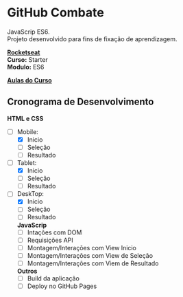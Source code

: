 # GitHub Combate

JavaScrip ES6.  
Projeto desenvolvido para fins de fixação de aprendizagem.  


**[Rocketseat](https://skylab.rocketseat.com.br/)**  
**Curso:** Starter  
**Modulo:** ES6  

**[Aulas do Curso](https://github.com/jnetto23/dev_study/tree/master/rocketseat/starter/javascript-es6)**  


## Cronograma de Desenvolvimento
**HTML e CSS**
- [ ] Mobile:
  - [x] Inicio
  - [ ] Seleção
  - [ ] Resultado
- [ ] Tablet:
  - [x] Inicio
  - [ ] Seleção
  - [ ] Resultado
- [ ] DeskTop:
  - [x] Inicio
  - [ ] Seleção
  - [ ] Resultado

  **JavaScrip**
  - [ ] Intações com DOM
  - [ ] Requisições API
  - [ ] Montagem/Interações com View Inicio
  - [ ] Montagem/Interações com View de Seleção
  - [ ] Montagem/Interações com Viem de Resultado

  **Outros**
  - [ ] Build da aplicação
  - [ ] Deploy no GitHub Pages
